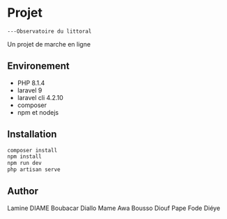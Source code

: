 # Projet
    ---Observatoire du littoral
Un projet de marche en ligne

## Environement
* PHP 8.1.4
* laravel 9
* laravel cli 4.2.10
* composer
* npm et nodejs

## Installation

```bash
composer install
npm install 
npm run dev
php artisan serve 
```


## Author
Lamine DIAME
Boubacar Diallo 
Mame Awa Bousso Diouf
Pape Fode Diéye
